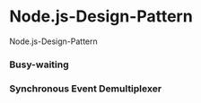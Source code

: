 # Node.js-Design-Pattern
Node.js-Design-Pattern

### Busy-waiting
### Synchronous Event Demultiplexer

